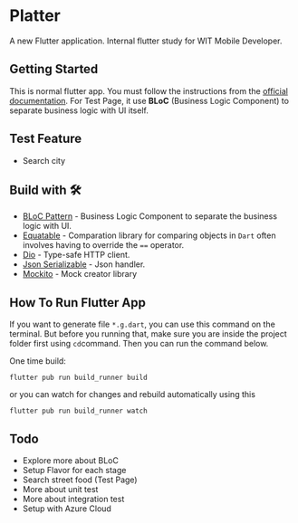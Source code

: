 # Platter

A new Flutter application. Internal flutter study for WIT Mobile Developer.

## Getting Started

This is normal flutter app. You must follow the instructions from the [official documentation](https://flutter.dev/docs/cookbook). For Test Page, it use <b>BLoC</b> (Business Logic Component) to separate business logic with UI itself.

## Test Feature

- Search city

## Build with 🛠

- [BLoC Pattern](https://bloclibrary.dev/) - Business Logic Component to separate the business logic with UI.
- [Equatable](https://pub.dev/packages/equatable) - Comparation library for comparing objects in `Dart` often involves having to override the `==` operator.
- [Dio](https://github.com/flutterchina/dio/) - Type-safe HTTP client.
- [Json Serializable](https://pub.dev/packages/json_serializable) - Json handler.
- [Mockito](https://pub.dev/packages/mockito) - Mock creator library

## How To Run Flutter App

If you want to generate file `*.g.dart`, you can use this command on the terminal. But before you running that, make sure you are inside the project folder first using `cd`command. Then you can run the command below.

One time build:

```console
flutter pub run build_runner build
```

or you can watch for changes and rebuild automatically using this

```console
flutter pub run build_runner watch
```

## Todo

- Explore more about BLoC
- Setup Flavor for each stage
- Search street food (Test Page)
- More about unit test
- More about integration test
- Setup with Azure Cloud
